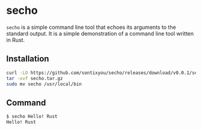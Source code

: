 # secho

`secho` is a simple command line tool that echoes its arguments to the standard output. It is a simple demonstration of a command line tool written in Rust.

## Installation


```sh
curl -LO https://github.com/sontixyou/secho/releases/download/v0.0.1/secho.tar.gz
tar -xvf secho.tar.gz
sudo mv secho /usr/local/bin
```

## Command

```sh
$ secho Hello! Rust
Hello! Rust
```
